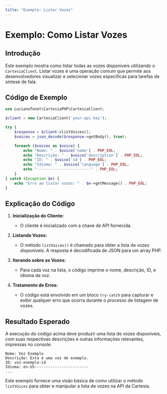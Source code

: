 ```yaml
---
title: "Exemplo: Listar Vozes"
---
```


# Exemplo: Como Listar Vozes

## Introdução

Este exemplo mostra como listar todas as vozes disponíveis utilizando o `CartesiaClient`. Listar vozes é uma operação comum que permite aos desenvolvedores visualizar e selecionar vozes específicas para tarefas de síntese de fala.

## Código de Exemplo

```php
use LucianoTonet\CartesiaPHP\CartesiaClient;

$client = new CartesiaClient('your-api-key');

try {
    $response = $client->listVoices();
    $voices = json_decode($response->getBody(), true);

    foreach ($voices as $voice) {
        echo "Nome: " . $voice['name'] . PHP_EOL;
        echo "Descrição: " . $voice['description'] . PHP_EOL;
        echo "ID: " . $voice['id'] . PHP_EOL;
        echo "Idioma: " . $voice['language'] . PHP_EOL;
        echo "------------------------" . PHP_EOL;
    }
} catch (Exception $e) {
    echo "Erro ao listar vozes: " . $e->getMessage() . PHP_EOL;
}
```

## Explicação do Código

1. **Inicialização do Cliente:**
   - O cliente é inicializado com a chave de API fornecida.

2. **Listando Vozes:**
   - O método `listVoices()` é chamado para obter a lista de vozes disponíveis. A resposta é decodificada de JSON para um array PHP.

3. **Iterando sobre as Vozes:**
   - Para cada voz na lista, o código imprime o nome, descrição, ID, e idioma da voz.

4. **Tratamento de Erros:**
   - O código está envolvido em um bloco `try-catch` para capturar e exibir qualquer erro que ocorra durante o processo de listagem de vozes.

## Resultado Esperado

A execução do código acima deve produzir uma lista de vozes disponíveis, com suas respectivas descrições e outras informações relevantes, impressas no console.

```
Nome: Voz Exemplo
Descrição: Esta é uma voz de exemplo.
ID: voz-exemplo-id
Idioma: en-US------------------------
...
```

Este exemplo fornece uma visão básica de como utilizar o método `listVoices` para obter e manipular a lista de vozes na API da Cartesia.

